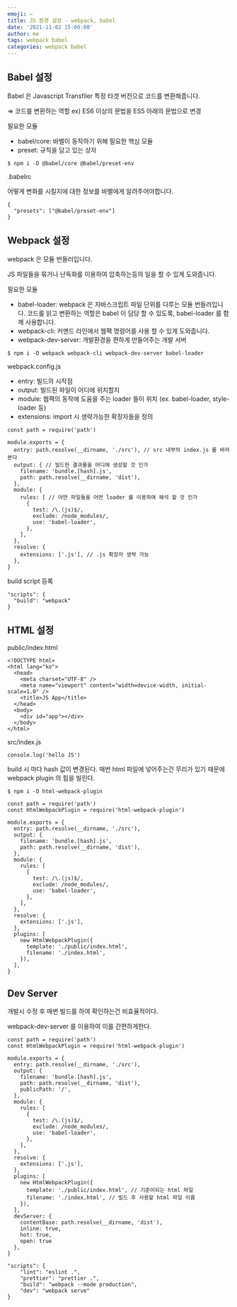 ```yaml
---
emoji: ✍️
title: JS 환경 설정 - webpack, babel
date: '2021-11-02 15:00:00'
author: me
tags: webpack babel
categories: webpack babel
---
```


## Babel 설정

Babel 은 Javascript Transfiler 특정 타겟 버전으로 코드를 변환해줍니다.

⇒ 코드를 변환하는 역할 ex) ES6 이상의 문법을 ES5 아래의 문법으로 변경

필요한 모듈

- babel/core: 바벨이 동작하기 위해 필요한 핵심 모듈
- preset: 규칙을 담고 있는 상자

```
$ npm i -D @babel/core @babel/preset-env
```

.babelrc

어떻게 변화를 시킬지에 대한 정보를 바벨에게 알려주어야합니다.

```
{
  "presets": ["@babel/preset-env"]
}
```

## Webpack 설정

webpack 은 모듈 번들러입니다.

JS 파일들을 묶거나 난독화를 이용하여 압축하는등의 일을 할 수 있게 도와줍니다.

필요한 모듈

- babel-loader: webpack 은 자바스크립트 파일 단위를 다루는 모듈 번들러입니다. 코드를 읽고 변환하는 역할은 babel 이 담당 할 수 있도록, babel-loader 를 함께 사용합니다.
- webpack-cli: 커맨드 라인에서 웹팩 명령어를 사용 할 수 있게 도와줍니다.
- webpack-dev-server: 개발환경을 편하게 만들어주는 개발 서버

```
$ npm i -D webpack webpack-cli webpack-dev-server babel-loader
```

webpack.config.js

- entry: 빌드의 시작점
- output: 빌드된 파일이 어디에 위치할지
- module: 웹팩의 동작에 도움을 주는 loader 들이 위치 (ex. babel-loader, style-loader 등)
- extensions: import 시 생략가능한 확장자들을 정의

```
const path = require('path')

module.exports = {
  entry: path.resolve(__dirname, './src'), // src 내부의 index.js 를 바라본다
  output: { // 빌드한 결과물을 어디에 생성할 것 인가
    filename: 'bundle.[hash].js',
    path: path.resolve(__dirname, 'dist'),
  },
  module: {
    rules: [ // 어떤 파일들을 어떤 loader 를 이용하여 해석 할 것 인가
      {
        test: /\.(js)$/,
        exclude: /node_modules/,
        use: 'babel-loader',
      },
    ],
  },
  resolve: {
    extensions: ['.js'], // .js 확장자 생략 가능
  },
}
```

build script 등록

```
"scripts": {
  "build": "webpack"
}
```

## HTML 설정

public/index.html

```
<!DOCTYPE html>
<html lang="ko">
  <head>
    <meta charset="UTF-8" />
    <meta name="viewport" content="width=device-width, initial-scale=1.0" />
    <title>JS App</title>
  </head>
  <body>
    <div id="app"></div>
  </body>
</html>
```

src/index.js

```
console.log('hello JS')
```

build 시 마다 hash 값이 변경된다. 매번 html 파일에 넣어주는건 무리가 있기 때문에 webpack plugin 의 힘을 빌린다.

```
$ npm i -D html-webpack-plugin
```

```
const path = require('path')
const HtmlWebpackPlugin = require('html-webpack-plugin')

module.exports = {
  entry: path.resolve(__dirname, './src'),
  output: {
    filename: 'bundle.[hash].js',
    path: path.resolve(__dirname, 'dist'),
  },
  module: {
    rules: [
      {
        test: /\.(js)$/,
        exclude: /node_modules/,
        use: 'babel-loader',
      },
    ],
  },
  resolve: {
    extensions: ['.js'],
  },
  plugins: [
    new HtmlWebpackPlugin({
      template: './public/index.html',
      filename: './index.html',
    }),
  ],
}
```

## Dev Server

개발시 수정 후 매번 빌드를 하여 확인하는건 비효율적이다.

webpack-dev-server 를 이용하여 이를 간편하게한다.

```
const path = require('path')
const HtmlWebpackPlugin = require('html-webpack-plugin')

module.exports = {
  entry: path.resolve(__dirname, './src'),
  output: {
    filename: 'bundle.[hash].js',
    path: path.resolve(__dirname, 'dist'),
    publicPath: '/',
  },
  module: {
    rules: [
      {
        test: /\.(js)$/,
        exclude: /node_modules/,
        use: 'babel-loader',
      },
    ],
  },
  resolve: {
    extensions: ['.js'],
  },
  plugins: [
    new HtmlWebpackPlugin({
      template: './public/index.html', // 기준이되는 html 파일
      filename: './index.html', // 빌드 후 사용할 html 파일 이름
    }),
  ],
  devServer: {
    contentBase: path.resolve(__dirname, 'dist'),
    inline: true,
    hot: true,
    open: true
  },
}
```

```
"scripts": {
    "lint": "eslint .",
    "prettier": "prettier .",
    "build": "webpack --mode production",
    "dev": "webpack serve"
}
```
